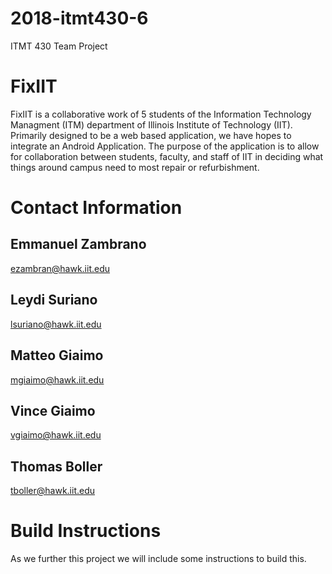 # 2018-itmt430-6
ITMT 430 Team Project

# FixIIT
FixIIT is a collaborative work of 5 students of the Information Technology Managment (ITM) department of Illinois Institute of Technology (IIT). Primarily designed to be a web based application, we have hopes to integrate an Android Application. The purpose of the application is to allow for collaboration between students, faculty, and staff of IIT in deciding what things around campus need to most repair or refurbishment.

# Contact Information

## Emmanuel Zambrano
ezambran@hawk.iit.edu

## Leydi Suriano
lsuriano@hawk.iit.edu

## Matteo Giaimo
mgiaimo@hawk.iit.edu

## Vince Giaimo
vgiaimo@hawk.iit.edu

## Thomas Boller
tboller@hawk.iit.edu

# Build Instructions
As we further this project we will include some instructions to build this.
